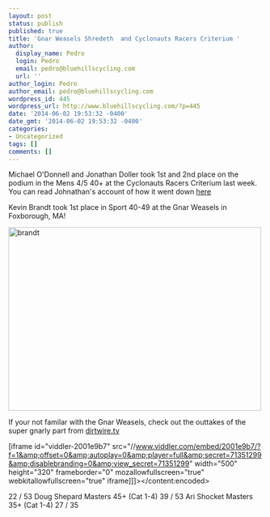 ```yaml
---
layout: post
status: publish
published: true
title: 'Gnar Weasels Shredeth  and Cyclonauts Racers Criterium '
author:
  display_name: Pedro
  login: Pedro
  email: pedro@bluehillscycling.com
  url: ''
author_login: Pedro
author_email: pedro@bluehillscycling.com
wordpress_id: 445
wordpress_url: http://www.bluehillscycling.com/?p=445
date: '2014-06-02 19:53:32 -0400'
date_gmt: '2014-06-02 19:53:32 -0400'
categories:
- Uncategorized
tags: []
comments: []
---
```

<p>Michael O'Donnell and Jonathan Doller took 1st and 2nd place on the podium in the Mens 4/5 40+ at the Cyclonauts Racers Criterium last week. You can read Johnathan's account of how it went down <a href="http://www.bluehillscycling.com/forum/viewtopic.php?f=37&amp;t=111">here</a>



Kevin Brandt took 1st place in Sport 40-49 at the Gnar Weasels in Foxborough, MA!</p>

<a style="padding-top: 10px" href="http://www.bluehillscycling.com/BHCC-3/wp-content/uploads/2014/06/brandt.jpg"><img class="alignnone size-full wp-image-447" alt="brandt" src="http://www.bluehillscycling.com/BHCC-3/wp-content/uploads/2014/06/brandt.jpg" width="500" height="362" /></a>



If your not familar with the Gnar Weasels, check out the outtakes of the super gnarly part from <a href="http://dirtwire.tv"> dirtwire.tv</a>



[iframe id="viddler-2001e9b7" src="//www.viddler.com/embed/2001e9b7/?f=1&amp;offset=0&amp;autoplay=0&amp;player=full&amp;secret=71351299&amp;disablebranding=0&amp;view_secret=71351299" width="500" height="320" frameborder="0" mozallowfullscreen="true" webkitallowfullscreen="true" iframe]]]></content:encoded>
		

<td width="70px">22 / 53</td>

</tr>

<tr class="datarow2">

<td>Doug</td>

<td>Shepard</td>

<td>Masters 45+ (Cat 1-4)</td>

<td width="70px">39 / 53</td>

</tr>

<tr class="datarow1">

<td>Ari</td>

<td>Shocket</td>

<td>Masters 35+ (Cat 1-4)</td>

<td width="70px">27 / 35</td>

</tr>

</tbody>

</table>

